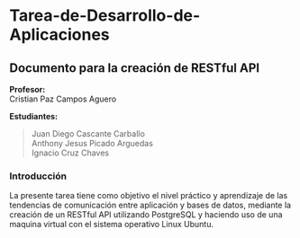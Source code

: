 # Tarea-de-Desarrollo-de-Aplicaciones
## Documento para la creación de RESTful API ##

**Profesor:**  <br>
Cristian Paz Campos Aguero

**Estudiantes:**
>Juan Diego Cascante Carballo <br>
>Anthony Jesus Picado Arguedas <br>
>Ignacio Cruz Chaves 

### Introducción ###
La presente tarea tiene como objetivo el nivel práctico y aprendizaje de las tendencias de comunicación entre aplicación y bases de datos, mediante la creación de un RESTful API utilizando PostgreSQL y haciendo uso de una maquina virtual con el sistema operativo Linux Ubuntu.

